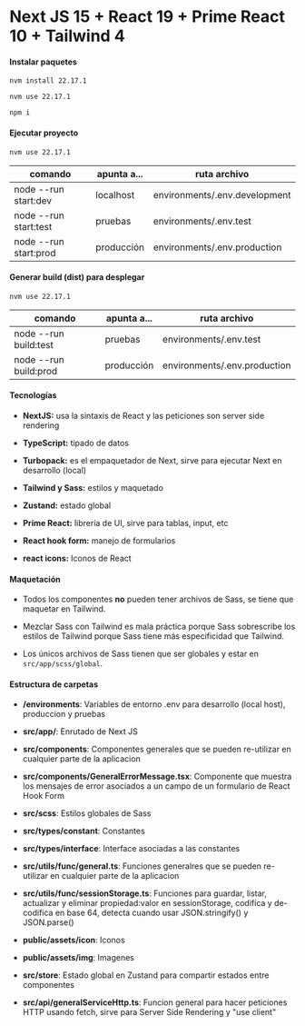# Next JS 15 + React 19 + Prime React 10 +  Tailwind 4

#### Instalar paquetes

```console
nvm install 22.17.1
```

```console
nvm use 22.17.1
```

```console
npm i
```

#### Ejecutar proyecto

```console
nvm use 22.17.1
```

comando | apunta a... | ruta archivo
------------ | ------------- | -------------
node --run start:dev | localhost | environments/.env.development
node --run start:test | pruebas | environments/.env.test
node --run start:prod | producción | environments/.env.production

#### Generar build (dist) para desplegar

```console
nvm use 22.17.1
```

comando | apunta a... | ruta archivo
------------ | ------------- | -------------
node --run build:test | pruebas | environments/.env.test
node --run build:prod | producción | environments/.env.production

#### Tecnologías

* **NextJS:** usa la sintaxis de React y las peticiones son server side rendering

* **TypeScript:** tipado de datos

* **Turbopack:** es el empaquetador de Next, sirve para ejecutar Next en desarrollo (local)

* **Tailwind y Sass:** estilos y maquetado

* **Zustand:** estado global

* **Prime React:** librería de UI, sirve para tablas, input, etc

* **React hook form:** manejo de formularios

* **react icons:** Iconos de React

#### Maquetación
* Todos los componentes **no** pueden tener archivos de Sass, se tiene que maquetar en Tailwind.

* Mezclar Sass con Tailwind es mala práctica porque Sass sobrescribe los estilos de Tailwind porque Sass tiene más especificidad que Tailwind.

* Los únicos archivos de Sass tienen que ser globales y estar en ```src/app/scss/global```.

#### Estructura de carpetas
* **/environments**: Variables de entorno .env para desarrollo (local host), produccion y pruebas

* **src/app/**: Enrutado de Next JS

* **src/components**: Componentes generales que se pueden re-utilizar en cualquier parte de la aplicacion

* **src/components/GeneralErrorMessage.tsx**: Componente que muestra los mensajes de error asociados a un campo de un formulario de React Hook Form

* **src/scss**: Estilos globales de Sass

* **src/types/constant**: Constantes

* **src/types/interface**: Interface asociadas a las constantes

* **src/utils/func/general.ts**: Funciones generalres que se pueden re-utilizar en cualquier parte de la aplicacion

* **src/utils/func/sessionStorage.ts**: Funciones para guardar, listar, actualizar y eliminar propiedad:valor en sessionStorage, codifica y de-codifica en base 64, detecta cuando usar JSON.stringify() y JSON.parse()

* **public/assets/icon**: Iconos

* **public/assets/img**: Imagenes

* **src/store**: Estado global en Zustand para compartir estados entre componentes

* **src/api/generalServiceHttp.ts**: Funcion general para hacer peticiones HTTP usando fetch, sirve para Server Side Rendering y "use client"